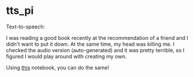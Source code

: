 # tts_pi


Text-to-speech:


I was reading a good book recently at the recommendation of a friend and I didn't want to put it down. At the same time, my head was killing me. I checked the audio version (auto-generated) and it was pretty terrible, so I figured I would play around with creating my own.

Using [this](https://github.com/pawoody/tts_pi/blob/main/Text_to_speech_example.ipynb) notebook, you can do the same!
